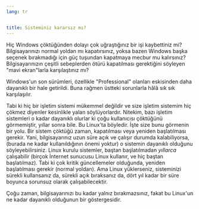 ```yaml
---
lang: tr


title: Sisteminiz kararsız mı?
---
```


Hiç Windows çöktüğünden dolayı çok uğraştığınız bir işi kaybettiniz mi? Bilgisayarınızı normal yoldan mı kapatırsınız, yoksa bazen Windows başka seçenek bırakmadığı için güç tuşundan kapatmaya mecbur mu kalırsınız? Bilgisayarınızın çeşitli sebeplerden ötürü kapatılması gerektiğini söyleyen "mavi ekran"larla karşılaştınız mı?

Windows'un son sürümleri, özellikle "Professional" olanları eskisinden daha dayanıklı bir hale getirildi. Buna rağmen üstteki sorunlarla hâlâ sık sık karşılaşılır.

Tabi ki hiç bir işletim sistemi mükemmel değildir ve size işletim sistemim hiç çökmez diyenler kesinlikle yalan söylüyorlardır. Nitekim, bazı işletim sistemleri o kadar dayanıklı olurlar ki çoğu kullanıcısı çöktüğünü görmemiştir, yıllar sonra bile. Bu Linux'ta böyledir. İşte size bunu görmenin bir yolu. Bir sistem çöktüğü zaman, kapatılması veya yeniden başlatılması gerekir. Yani, bilgisayarınız uzun süre açık ve çalışır durumda kalabiliyorsa, (burada ne kadar kullanıldığının önemi yoktur) o sistemin dayanıklı olduğunu söyleyebilirsiniz. Linux kurulu sistemler, baştan başlatılmadan <i>yıllarca</i> çalışabilir (birçok İnternet sunucusu Linux kullanır, ve hiç baştan başlatılmaz). Tabi ki çok kritik güncellemeler olduğunda, yeniden başlatılması gerekir (normal yoldan). Ama Linux yüklerseniz, sisteminizi sürekli kullansanız da, sürekli açık bıraksanız da, dört yıl kadar bir süre boyunca sorunsuz olarak çalışabilecektir.

Çoğu zaman, bilgisayarınızı bu kadar yalnız bırakmazsınız, fakat bu Linux'un ne kadar dayanıklı olduğunun bir göstergesidir.




